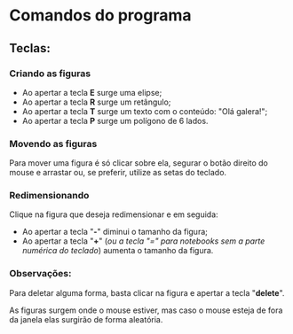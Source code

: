 <h1>Comandos do programa</h1>

<h2>Teclas:</h2>

<h3>Criando as figuras</h3>

<ul>    
    <li>Ao apertar a tecla <b>E</b> surge uma elipse;</li>
    <li>Ao apertar a tecla <b>R</b> surge um retângulo;</li>
    <li>Ao apertar a tecla <b>T</b> surge um texto com o conteúdo: "Olá galera!";</li>
    <li>Ao apertar a tecla <b>P</b> surge um polígono de 6 lados.</li>
</ul>

<h3>Movendo as figuras</h3>

<p>Para mover uma figura é só clicar sobre ela, segurar o botão direito do mouse e arrastar ou, se preferir, utilize as setas do teclado.</p>

<h3>Redimensionando</h3>

<p>Clique na figura que deseja redimensionar e em seguida:</p>
<ul>    
    <li>Ao apertar a tecla "<b>-</b>" diminui o tamanho da figura;</li>
    <li>Ao apertar a tecla "<b>+</b>" (<i>ou a tecla "=" para notebooks sem a parte numérica do teclado</i>) aumenta o tamanho da figura.</li>
</ul>

<h3>Observações:</h3>

<p>Para deletar alguma forma, basta clicar na figura e apertar a tecla "<b>delete</b>".</p>

<p>As figuras surgem onde o mouse estiver, mas caso o mouse esteja de fora da janela elas surgirão de forma aleatória.</p>
